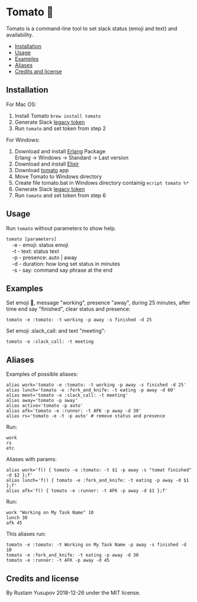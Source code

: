 # Tomato :tomato:
Tomato is a command-line tool to set slack status (emoji and text) and availability.

* [Installation](#installation)
* [Usage](#usage)
* [Examples](#examples)
* [Aliases](#aliases)
* [Credits and license](#credits-and-license)

## Installation
For Mac OS:
1. Install Tomato `brew install tomato`
2. Generate Slack [legacy token](https://api.slack.com/custom-integrations/legacy-tokens)
3. Run `tomato` and set token from step 2

For Windows:
1. Download and install [Erlang](https://www.erlang-solutions.com/resources/download.html) Package  
Erlang -> Windows -> Standard -> Last version
2. Download and install [Elixir](https://repo.hex.pm/elixir-websetup.exe)
3. Download [tomato](https://github.com/rustamyusupov/tomato/raw/master/tomato) app
4. Move Tomato to Windows directory
5. Create file tomato.bat in Windows directory containig `ecript tomato %*`
6. Generate Slack [legacy token](https://api.slack.com/custom-integrations/legacy-tokens)
7. Run `tomato` and set token from step 6

## Usage
Run `tomato` without parameters to show help.

`tomato [parameters]`  
&nbsp;&nbsp;&nbsp;&nbsp;-e - emoji: status emoji  
&nbsp;&nbsp;&nbsp;&nbsp;-t - text: status text  
&nbsp;&nbsp;&nbsp;&nbsp;-p - presence: auto | away  
&nbsp;&nbsp;&nbsp;&nbsp;-d - duration: how long set status in minutes  
&nbsp;&nbsp;&nbsp;&nbsp;-s - say: command say phrase at the end

## Examples
Set emoji :tomato:, message "working", presence "away", during 25 minutes, after time end say "finished", clear status and presence:
```
tomato -e :tomato: -t working -p away -s finished -d 25
```
Set emoji :slack_call: and text "meeting":
```
tomato -e :slack_call: -t meeting
```

## Aliases
Examples of possible aliases:
```
alias work='tomato -e :tomato: -t working -p away -s finished -d 25'
alias lunch='tomato -e :fork_and_knife: -t eating -p away -d 60'
alias meet='tomato -e :slack_call: -t meeting'
alias away='tomato -p away'
alias active='tomato -p auto'
alias afk='tomato -e :runner: -t AFK -p away -d 30'
alias rs='tomato -e -t -p auto' # remove status and presence
```
Run:  
```
work
rs
etc
```
 Aliases with params:
```
alias work='f() { tomato -e :tomato: -t $1 -p away -s "tomat finished" -d $2 };f'
alias lunch='f() { tomato -e :fork_and_knife: -t eating -p away -d $1 };f'
alias afk='f() { tomato -e :runner: -t AFK -p away -d $1 };f'
```
Run:  
```
work "Working on My Task Name" 10
lunch 30
afk 45
```
This aliases run:
```
tomato -e :tomato: -t Working on My Task Name -p away -s finished -d 10
tomato -e :fork_and_knife: -t eating -p away -d 30
tomato -e :runner: -t AFK -p away -d 45
```


## Credits and license
By Rustam Yusupov 2018-12-26 under the MIT license.
